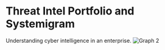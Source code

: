 # Threat Intel Portfolio and Systemigram
Understanding cyber intelligence in an enterprise. 
![Graph 2](https://github.com/PrescientWolf/Intel-Content/blob/master/TI-systemigram.png)
